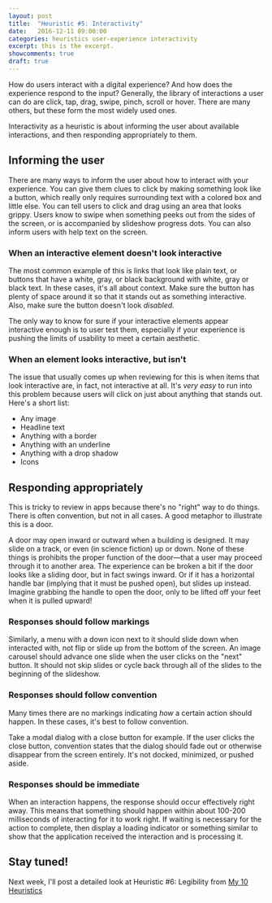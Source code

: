 ```yaml
---
layout: post
title:  "Heuristic #5: Interactivity"
date:   2016-12-11 09:00:00
categories: heuristics user-experience interactivity
excerpt: this is the excerpt.
showcomments: true
draft: true
---
```


How do users interact with a digital experience? And how does the experience respond to the input? Generally, the library of interactions a user can do are click, tap, drag, swipe, pinch, scroll or hover. There are many others, but these form the most widely used ones.

Interactivity as a heuristic is about informing the user about available interactions, and then responding appropriately to them.

## Informing the user

There are many ways to inform the user about how to interact with your experience. You can give them clues to click by making something look like a button, which really only requires surrounding text with a colored box and little else. You can tell users to click and drag using an area that looks grippy. Users know to swipe when something peeks out from the sides of the screen, or is accompanied by slideshow progress dots. You can also inform users with help text on the screen.

### When an interactive element doesn't look interactive

The most common example of this is links that look like plain text, or buttons that have a white, gray, or black background with white, gray or black text. In these cases, it's all about context. Make sure the button has plenty of space around it so that it stands out as something interactive. Also, make sure the button doesn't look _disabled_.

The only way to know for sure if your interactive elements appear interactive enough is to user test them, especially if your experience is pushing the limits of usability to meet a certain aesthetic.

### When an element looks interactive, but isn't

The issue that usually comes up when reviewing for this is when items that look interactive are, in fact, not interactive at all. It's _very easy_ to run into this problem because users will click on just about anything that stands out. Here's a short list:

- Any image
- Headline text
- Anything with a border
- Anything with an underline
- Anything with a drop shadow
- Icons

## Responding appropriately

This is tricky to review in apps because there's no "right" way to do things. There is often convention, but not in all cases. A good metaphor to illustrate this is a door.

A door may open inward or outward when a building is designed. It may slide on a track, or even (in science fiction) up or down. None of these things is prohibits the proper function of the door&mdash;that a user may proceed through it to another area. The experience can be broken a bit if the door looks like a sliding door, but in fact swings inward. Or if it has a horizontal handle bar (implying that it must be pushed open), but slides up instead. Imagine grabbing the handle to open the door, only to be lifted off your feet when it is pulled upward!

### Responses should follow markings

Similarly, a menu with a down icon next to it should slide down when interacted with, not flip or slide up from the bottom of the screen. An image carousel should advance one slide when the user clicks on the "next" button. It should not skip slides or cycle back through all of the slides to the beginning of the slideshow.

### Responses should follow convention

Many times there are no markings indicating _how_ a certain action should happen. In these cases, it's best to follow convention.

Take a modal dialog with a close button for example. If the user clicks the close button, convention states that the dialog should fade out or otherwise disappear from the screen entirely. It's not docked, minimized, or pushed aside.

### Responses should be immediate

When an interaction happens, the response should occur effectively right away. This means that something should happen within about 100-200 milliseconds of interacting for it to work right. If waiting is necessary for the action to complete, then display a loading indicator or something similar to show that the application received the interaction and is processing it.

## Stay tuned!

Next week, I'll post a detailed look at Heuristic #6: Legibility from [My 10 Heuristics](/heuristics/user-experience/2016/10/07/heuristics-overview.html)
